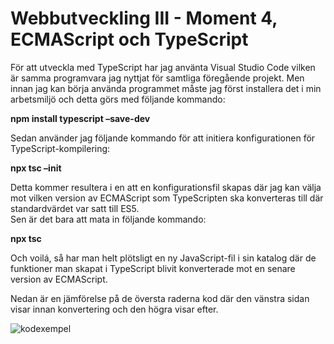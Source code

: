 # Webbutveckling III - Moment 4, ECMAScript och TypeScript

För att utveckla med TypeScript har jag använta Visual Studio Code vilken är samma programvara jag nyttjat för samtliga föregående projekt. Men innan jag kan börja använda programmet måste jag först installera det i min arbetsmiljö och detta görs med följande kommando:

**npm install typescript –save-dev**

Sedan använder jag följande kommando för att initiera konfigurationen för TypeScript-kompilering:

**npx tsc –init**

Detta kommer resultera i en att en konfigurationsfil skapas där jag kan välja mot vilken version av ECMAScript som TypeScripten ska konverteras till där standardvärdet var satt till ES5.  
Sen är det bara att mata in följande kommando:

**npx tsc**

Och voilá, så har man helt plötsligt en ny JavaScript-fil i sin katalog där de funktioner man skapat i TypeScript blivit konverterade mot en senare version av ECMAScript.

Nedan är en jämförelse på de översta raderna kod där den vänstra sidan visar innan konvertering och den högra visar efter.

![kodexempel](http://studenter.miun.se/~joem1800/webbutveckling%203/exempel.jpg)
